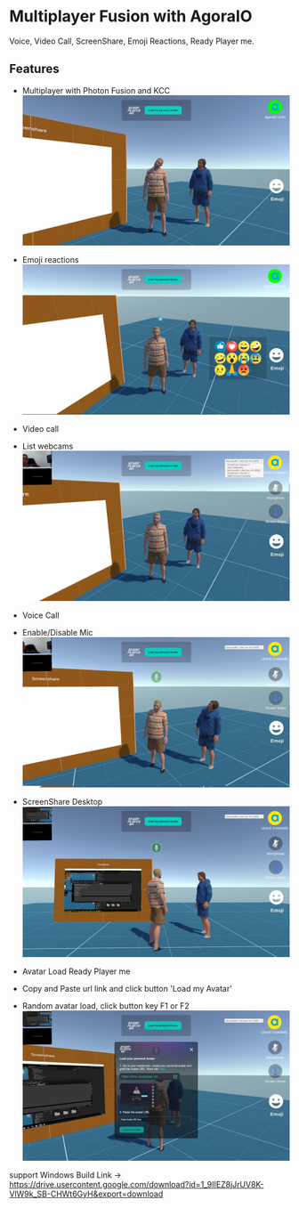 # Multiplayer Fusion with AgoraIO
Voice, Video Call, ScreenShare, Emoji Reactions, Ready Player me.

## Features
- Multiplayer with Photon Fusion and KCC
![](multiplayerimg.png)

- Emoji reactions
![](emojiimg.png)

- Video call
- List webcams
![](videocallimg.png)

- Voice Call
- Enable/Disable Mic
![](voicecalllimg.png)

- ScreenShare Desktop
![](screensharelimg.png)

- Avatar Load Ready Player me
- Copy and Paste url link and click button 'Load my Avatar'
- Random avatar load, click button key F1 or F2
![](loadavatar.png)

support Windows
Build Link -> https://drive.usercontent.google.com/download?id=1_9IIEZ8jJrUV8K-VlW9k_SB-CHWt6GyH&export=download